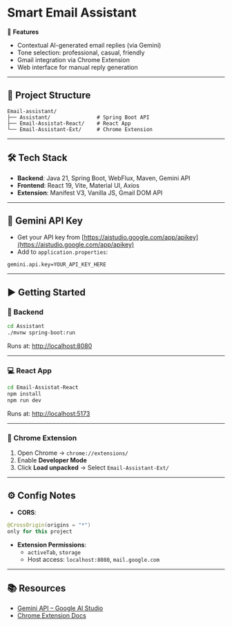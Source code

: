 # Smart Email Assistant

🚀 **Features**  
- Contextual AI-generated email replies (via Gemini)  
- Tone selection: professional, casual, friendly  
- Gmail integration via Chrome Extension  
- Web interface for manual reply generation  

---

## 📁 Project Structure

```
Email-assistant/
├── Assistant/               # Spring Boot API
├── Email-Assistat-React/    # React App
└── Email-Assistant-Ext/     # Chrome Extension
```

---

## 🛠️ Tech Stack

- **Backend**: Java 21, Spring Boot, WebFlux, Maven, Gemini API  
- **Frontend**: React 19, Vite, Material UI, Axios  
- **Extension**: Manifest V3, Vanilla JS, Gmail DOM API  

---

## 🔐 Gemini API Key

- Get your API key from [https://aistudio.google.com/app/apikey](https://aistudio.google.com/app/apikey)  
- Add to `application.properties`:

```properties
gemini.api.key=YOUR_API_KEY_HERE
```

---

## ▶ Getting Started

### 🔧 Backend

```bash
cd Assistant
./mvnw spring-boot:run
```

Runs at: [http://localhost:8080](http://localhost:8080)

---

### 💻 React App

```bash
cd Email-Assistat-React
npm install
npm run dev
```

Runs at: [http://localhost:5173](http://localhost:5173)

---

### 🧩 Chrome Extension

1. Open Chrome → `chrome://extensions/`  
2. Enable **Developer Mode**  
3. Click **Load unpacked** → Select `Email-Assistant-Ext/`  

---

## ⚙️ Config Notes

- **CORS**:
```java
@CrossOrigin(origins = "*")
only for this project
```

- **Extension Permissions**:
  - `activeTab`, `storage`
  - Host access: `localhost:8080`, `mail.google.com`

---

## 📚 Resources

- [Gemini API – Google AI Studio](https://aistudio.google.com/app/apikey)  
- [Chrome Extension Docs](https://developer.chrome.com/docs/extensions/reference/)
